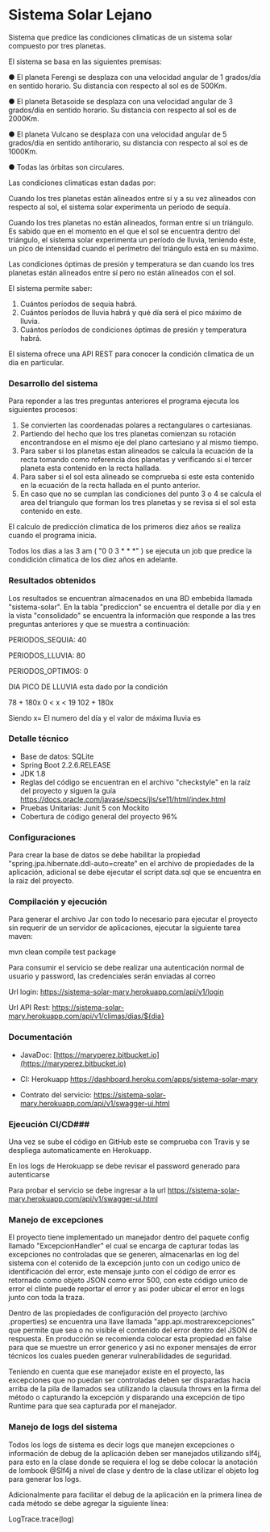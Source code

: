 # Sistema Solar Lejano #

Sistema que predice las condiciones climaticas de un sistema solar compuesto por tres planetas. 

El sistema se basa en las siguientes premisas:

●  El planeta Ferengi se desplaza con una velocidad angular de 1 grados/día en sentido
horario. Su distancia con respecto al sol es de 500Km.

●  El planeta Betasoide se desplaza con una velocidad angular de 3 grados/día en sentido
horario. Su distancia con respecto al sol es de 2000Km.

●  El planeta Vulcano se desplaza con una velocidad angular de 5 grados/día en sentido
anti­horario, su distancia con respecto al sol es de 1000Km.

●  Todas las órbitas son circulares.

Las condiciones climaticas estan dadas por:

Cuando los tres planetas están alineados entre sí y a su vez alineados con respecto al sol, el
sistema solar experimenta un período de sequía.

Cuando los tres planetas no están alineados, forman entre sí un triángulo. Es sabido que en el
momento en el que el sol se encuentra dentro del triángulo, el sistema solar experimenta un
período de lluvia, teniendo éste, un pico de intensidad cuando el perímetro del triángulo está en
su máximo.

Las condiciones óptimas de presión y temperatura se dan cuando los tres planetas están
alineados entre sí pero no están alineados con el sol.

El sistema permite saber:

1. Cuántos períodos de sequía habrá.
2. Cuántos períodos de lluvia habrá y qué día será el pico máximo de lluvia.
3. Cuántos períodos de condiciones óptimas de presión y temperatura habrá.

El sistema ofrece una API REST para conocer la condición climatica de un dia en particular.

### Desarrollo del sistema  ###

Para reponder a las tres preguntas anteriores el programa ejecuta los siguientes procesos:

1. Se convierten las coordenadas polares a rectangulares o cartesianas.
2. Partiendo del hecho que los tres planetas comienzan su rotación encontrandose en el mismo eje del plano cartesiano y al mismo tiempo.
3. Para saber si los planetas estan alineados se calcula la ecuación de la recta tomando como referencia dos planetas y  verificando si el tercer planeta esta contenido en la recta hallada.
4. Para saber si el sol esta alineado se comprueba si este esta contenido en la ecuación de la recta hallada en el punto anterior.
5. En caso que no se cumplan las condiciones del punto 3 o 4 se calcula el area del triangulo que forman los tres planetas y se revisa si el sol esta contenido en este.

El calculo de predicción climatica de los primeros diez años se realiza cuando el programa inicia. 

Todos los dias a las 3 am ( "0 0 3 * * *"  ) se ejecuta un job que predice la condidición climatica de los diez años en adelante.


### Resultados obtenidos ###

Los resultados se encuentran almacenados en una BD embebida llamada "sistema-solar". En la tabla "prediccion" se encuentra el detalle por día y en la vista "consolidado" se encuentra la información que
responde a las tres preguntas anteriores y que se muestra a continuación:

PERIODOS_SEQUIA: 40

PERIODOS_LLUVIA: 80

PERIODOS_OPTIMOS: 0

DIA PICO DE LLUVIA esta dado por la condición

78 + 180x	0 < x < 19  102 + 180x

Siendo x= El numero del día y el valor de máxima lluvia es 

### Detalle técnico ###

* Base de datos: SQLite
* Spring Boot 2.2.6.RELEASE
* JDK 1.8
* Reglas del código se encuentran en el archivo "checkstyle" en la raíz del proyecto y siguen la guía  https://docs.oracle.com/javase/specs/jls/se11/html/index.html
* Pruebas Unitarias: Junit 5 con Mockito
* Cobertura de código general del proyecto 96%

### Configuraciones ###

Para crear la base de datos se debe habilitar la propiedad "spring.jpa.hibernate.ddl-auto=create" en el archivo de propiedades de la aplicación, adicional se debe ejecutar el script
data.sql que se encuentra  en la raiz del proyecto.

### Compilación y ejecución ###

Para generar el archivo Jar con todo lo necesario para ejecutar el proyecto sin requerir de un servidor de aplicaciones, ejecutar la siguiente tarea maven:

mvn clean compile test package

Para consumir el servicio se debe realizar una autenticación normal de usuario y password, las credenciales serán enviadas al correo

Url login: https://sistema-solar-mary.herokuapp.com/api/v1/login

Url API Rest: https://sistema-solar-mary.herokuapp.com/api/v1/climas/dias/${dia}

### Documentación ###

 * JavaDoc: [https://maryperez.bitbucket.io](https://maryperez.bitbucket.io)

* CI: Herokuapp https://dashboard.heroku.com/apps/sistema-solar-mary

* Contrato del servicio: https://sistema-solar-mary.herokuapp.com/api/v1/swagger-ui.html

### Ejecución CI/CD###

Una vez se sube el código en GitHub este se comprueba con Travis y se despliega automaticamente en Herokuapp. 

En los logs de Herokuapp se debe revisar el password generado para autenticarse

Para probar el servicio se debe ingresar a la url https://sistema-solar-mary.herokuapp.com/api/v1/swagger-ui.html

### Manejo de excepciones ###

El proyecto tiene implementado un manejador dentro del paquete config llamado "ExcepcionHandler" el cual se encarga de capturar todas las excepciones no controladas que se generen, almacenarlas en log del sistema con el cotenido de la excepción junto con un codigo unico de identificación del error, este mensaje junto con el código de error es retornado como objeto JSON como error 500, con este código unico de error el clinte puede reportar el error y asi poder ubicar el error en logs junto con toda la traza. 

Dentro de las propiedades de configuración del proyecto (archivo .properties) se encuentra una llave llamada "app.api.mostrarexcepciones" que permite que sea o no visible el contenido del error dentro del JSON de respuesta. En producción se recomienda colocar esta propiedad en false para que se muestre un error generico y asi no exponer mensajes de error técnicos los cuales pueden generar vulnerabilidades de seguridad.

Teniendo en cuenta que ese manejador existe en el proyecto, las excepciones que no puedan ser controladas deben ser disparadas hacia arriba de la pila de llamados sea utilizando la clausula throws en la firma del método o capturando la excepción y disparando una excepción de tipo Runtime para que sea capturada por el manejador.

### Manejo de logs del sistema ###

Todos los logs de sistema es decir logs que manejen excepciones o información de debug de la aplicación deben ser manejados utilizando slf4j, para esto en la clase donde se requiera el log se debe colocar la anotación de lombook @Slf4j a nivel de clase y dentro de la clase utilizar el objeto log para generar los logs.

Adicionalmente para facilitar el debug de la aplicación en la primera línea de cada método se debe agregar la siguiente línea:

LogTrace.trace(log)